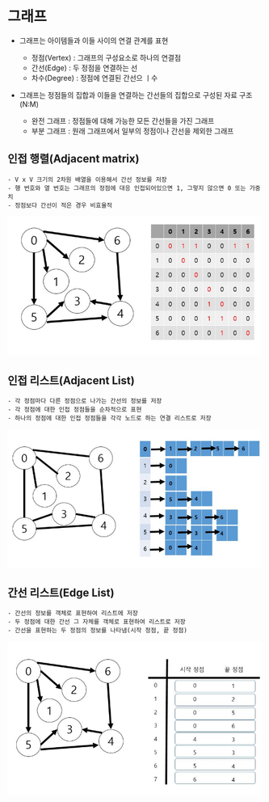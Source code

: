 # 그래프

- 그래프는 아이템들과 이들 사이의 연결 관계를 표현
    - 정점(Vertex) : 그래프의 구성요소로 하나의 연결점
    - 간선(Edge) : 두 정점을 연결하는 선
    - 차수(Degree) : 정점에 연결된 간선으 ㅣ수

- 그래프는 정점들의 집합과 이들을 연결하는 간선들의 집합으로 구성된 자료 구조 (N:M)
    - 완전 그래프 : 정점들에 대해 가능한 모든 간선들을 가진 그래프
    - 부분 그래프 : 원래 그래프에서 일부의 정점이나 간선을 제외한 그래프
    
## 인접 행렬(Adjacent matrix)
    - V x V 크기의 2차원 배열을 이용해서 간선 정보를 저장
    - 행 번호와 열 번호는 그래프의 정점에 대응 인접되어있으면 1, 그렇지 않으면 0 또는 가중치
    - 정점보다 간선이 적은 경우 비효율적

<img src="./img/인접행렬.JPG" alt="인접행렬">

## 인접 리스트(Adjacent List)
    - 각 정점마다 다른 정점으로 나가는 간선의 정보를 저장
    - 각 정점에 대한 인접 정점들을 순차적으로 표현
    - 하나의 정점에 대한 인접 정점들을 각각 노드로 하는 연결 리스트로 저장

<img src="./img/인접리스트.JPG" alt="인접리스트">

## 간선 리스트(Edge List)
    - 간선의 정보를 객체로 표현하여 리스트에 저장
    - 두 정점에 대한 간선 그 자체를 객체로 표현하여 리스트로 저장
    - 간선을 표현하는 두 정점의 정보를 나타냄(시작 정점, 끝 정점)

<img src="./img/간선리스트.JPG" alt="간선리스트">

